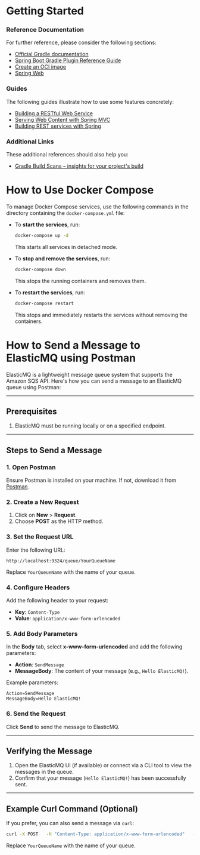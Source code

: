 # Getting Started

### Reference Documentation

For further reference, please consider the following sections:

* [Official Gradle documentation](https://docs.gradle.org)
* [Spring Boot Gradle Plugin Reference Guide](https://docs.spring.io/spring-boot/3.3.5/gradle-plugin)
* [Create an OCI image](https://docs.spring.io/spring-boot/3.3.5/gradle-plugin/packaging-oci-image.html)
* [Spring Web](https://docs.spring.io/spring-boot/3.3.5/reference/web/servlet.html)

### Guides

The following guides illustrate how to use some features concretely:

* [Building a RESTful Web Service](https://spring.io/guides/gs/rest-service/)
* [Serving Web Content with Spring MVC](https://spring.io/guides/gs/serving-web-content/)
* [Building REST services with Spring](https://spring.io/guides/tutorials/rest/)

### Additional Links

These additional references should also help you:

* [Gradle Build Scans – insights for your project's build](https://scans.gradle.com#gradle)

# How to Use Docker Compose

To manage Docker Compose services, use the following commands in the directory containing the `docker-compose.yml` file:

- To **start the services**, run:
  ```bash
  docker-compose up -d
  ```
  This starts all services in detached mode.

- To **stop and remove the services**, run:
  ```bash
  docker-compose down
  ```
  This stops the running containers and removes them.

- To **restart the services**, run:
  ```bash
  docker-compose restart
  ```
  This stops and immediately restarts the services without removing the containers.
# How to Send a Message to ElasticMQ using Postman

ElasticMQ is a lightweight message queue system that supports the Amazon SQS API. Here's how you can send a message to an ElasticMQ queue using Postman:

---

## Prerequisites
1. ElasticMQ must be running locally or on a specified endpoint.

---

## Steps to Send a Message

### 1. Open Postman
Ensure Postman is installed on your machine. If not, download it from [Postman](https://www.postman.com/).

### 2. Create a New Request
1. Click on **New** > **Request**.
2. Choose **POST** as the HTTP method.

### 3. Set the Request URL
Enter the following URL:
```
http://localhost:9324/queue/YourQueueName
```
Replace `YourQueueName` with the name of your queue.

### 4. Configure Headers
Add the following header to your request:
- **Key**: `Content-Type`
- **Value**: `application/x-www-form-urlencoded`

### 5. Add Body Parameters
In the **Body** tab, select **x-www-form-urlencoded** and add the following parameters:
- **Action**: `SendMessage`
- **MessageBody**: The content of your message (e.g., `Hello ElasticMQ!`).

Example parameters:
```
Action=SendMessage
MessageBody=Hello ElasticMQ!
```

### 6. Send the Request
Click **Send** to send the message to ElasticMQ.

---

## Verifying the Message
1. Open the ElasticMQ UI (if available) or connect via a CLI tool to view the messages in the queue.
2. Confirm that your message (`Hello ElasticMQ!`) has been successfully sent.

---

## Example Curl Command (Optional)
If you prefer, you can also send a message via `curl`:
```bash
curl -X POST   -H "Content-Type: application/x-www-form-urlencoded"   -d "Action=SendMessage&MessageBody=Hello ElasticMQ!"   http://localhost:9324/queue/YourQueueName
```
Replace `YourQueueName` with the name of your queue.
